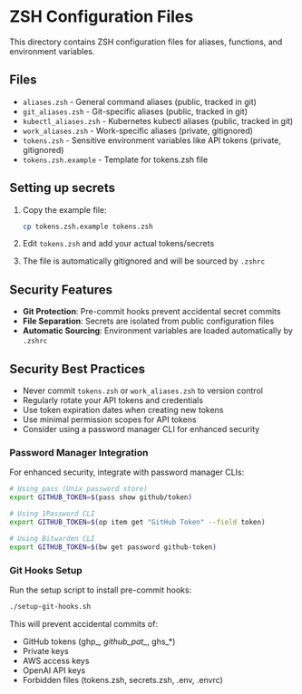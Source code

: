 # ZSH Configuration Files

This directory contains ZSH configuration files for aliases, functions, and environment variables.

## Files

- `aliases.zsh` - General command aliases (public, tracked in git)
- `git_aliases.zsh` - Git-specific aliases (public, tracked in git)
- `kubectl_aliases.zsh` - Kubernetes kubectl aliases (public, tracked in git)
- `work_aliases.zsh` - Work-specific aliases (private, gitignored)
- `tokens.zsh` - Sensitive environment variables like API tokens (private, gitignored)
- `tokens.zsh.example` - Template for tokens.zsh file

## Setting up secrets

1. Copy the example file:
   ```bash
   cp tokens.zsh.example tokens.zsh
   ```

2. Edit `tokens.zsh` and add your actual tokens/secrets

3. The file is automatically gitignored and will be sourced by `.zshrc`

## Security Features

- **Git Protection**: Pre-commit hooks prevent accidental secret commits
- **File Separation**: Secrets are isolated from public configuration files
- **Automatic Sourcing**: Environment variables are loaded automatically by `.zshrc`

## Security Best Practices

- Never commit `tokens.zsh` or `work_aliases.zsh` to version control
- Regularly rotate your API tokens and credentials
- Use token expiration dates when creating new tokens
- Use minimal permission scopes for API tokens
- Consider using a password manager CLI for enhanced security

### Password Manager Integration

For enhanced security, integrate with password manager CLIs:

```bash
# Using pass (Unix password store)
export GITHUB_TOKEN=$(pass show github/token)

# Using 1Password CLI
export GITHUB_TOKEN=$(op item get "GitHub Token" --field token)

# Using Bitwarden CLI
export GITHUB_TOKEN=$(bw get password github-token)
```

### Git Hooks Setup

Run the setup script to install pre-commit hooks:
```bash
./setup-git-hooks.sh
```

This will prevent accidental commits of:
- GitHub tokens (ghp_*, github_pat_*, ghs_*)
- Private keys
- AWS access keys
- OpenAI API keys
- Forbidden files (tokens.zsh, secrets.zsh, .env, .envrc)